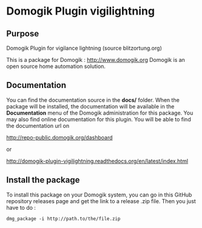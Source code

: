 # Domogik Plugin vigilightning

## Purpose

Domogik Plugin for vigilance lightning (source blitzortung.org)

This is a package for Domogik : http://www.domogik.org
Domogik is an open source home automation solution.

## Documentation

You can find the documentation source in the **docs/** folder. When the package will be installed, the documentation will be available in the **Documentation** menu of the Domogik administration for this package.
You may also find online documentation for this plugin.
You will be able to find the documentation url on

http://repo-public.domogik.org/dashboard

or

http://domogik-plugin-vigilightning.readthedocs.org/en/latest/index.html


## Install the package

To install this package on your Domogik system, you can go in this GitHub repository releases page and get the link to a release .zip file. Then you just have to do :

    dmg_package -i http://path.to/the/file.zip
